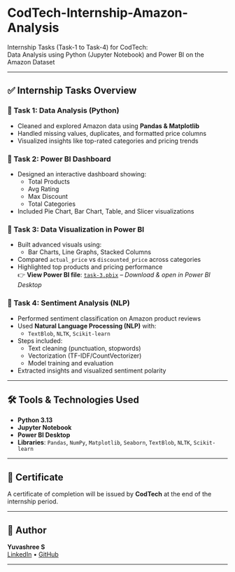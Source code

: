 # CodTech-Internship-Amazon-Analysis

Internship Tasks (Task-1 to Task-4) for CodTech:  
Data Analysis using Python (Jupyter Notebook) and Power BI on the Amazon Dataset

---

## ✅ Internship Tasks Overview

### 🔹 Task 1: Data Analysis (Python)
- Cleaned and explored Amazon data using **Pandas & Matplotlib**
- Handled missing values, duplicates, and formatted price columns
- Visualized insights like top-rated categories and pricing trends

### 🔹 Task 2: Power BI Dashboard
- Designed an interactive dashboard showing:
  - Total Products
  - Avg Rating
  - Max Discount
  - Total Categories
- Included Pie Chart, Bar Chart, Table, and Slicer visualizations

### 🔹 Task 3: Data Visualization in Power BI
- Built advanced visuals using:
  - Bar Charts, Line Graphs, Stacked Columns
- Compared `actual_price` vs `discounted_price` across categories
- Highlighted top products and pricing performance  
👉 **View Power BI file**: [`task-3.pbix`](task-3.pbix) – _Download & open in Power BI Desktop_

### 🔹 Task 4: Sentiment Analysis (NLP)
- Performed sentiment classification on Amazon product reviews
- Used **Natural Language Processing (NLP)** with:
  - `TextBlob`, `NLTK`, `Scikit-learn`
- Steps included:
  - Text cleaning (punctuation, stopwords)
  - Vectorization (TF-IDF/CountVectorizer)
  - Model training and evaluation
- Extracted insights and visualized sentiment polarity

---

## 🛠 Tools & Technologies Used

- **Python 3.13**
- **Jupyter Notebook**
- **Power BI Desktop**
- **Libraries**: `Pandas`, `NumPy`, `Matplotlib`, `Seaborn`, `TextBlob`, `NLTK`, `Scikit-learn`

---

## 📜 Certificate

A certificate of completion will be issued by **CodTech** at the end of the internship period.

---

## 🔗 Author

**Yuvashree S**  
[LinkedIn](https://www.linkedin.com/in/your-profile) • [GitHub](https://github.com/your-username)

---
